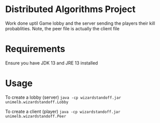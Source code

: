 # Distributed Algorithms Project
Work done uptil Game lobby and the server sending the players their kill probablities.
Note, the peer file is actually the client file

# Requirements
Ensure you have JDK 13 and JRE 13 installed

# Usage
To create a lobby (server) ```java -cp wizardstandoff.jar unimelb.wizardstandoff.Lobby```

To create a client (player) ```java -cp wizardstandoff.jar unimelb.wizardstandoff.Peer```
